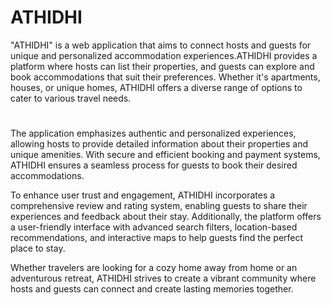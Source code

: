 # ATHIDHI
"ATHIDHI" is a web application that aims to connect hosts and guests for unique and personalized accommodation experiences.ATHIDHI provides a platform where hosts can list their properties, and guests can explore and book accommodations that suit their preferences. Whether it's apartments, houses, or unique homes, ATHIDHI offers a diverse range of options to cater to various travel needs.


#
#
#

The application emphasizes authentic and personalized experiences, allowing hosts to provide detailed information about their properties and unique amenities. With secure and efficient booking and payment systems, ATHIDHI ensures a seamless process for guests to book their desired accommodations.

To enhance user trust and engagement, ATHIDHI incorporates a comprehensive review and rating system, enabling guests to share their experiences and feedback about their stay. Additionally, the platform offers a user-friendly interface with advanced search filters, location-based recommendations, and interactive maps to help guests find the perfect place to stay.


Whether travelers are looking for a cozy home away from home or an adventurous retreat, ATHIDHI strives to create a vibrant community where hosts and guests can connect and create lasting memories together.



